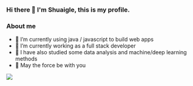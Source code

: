 ### Hi there 👋   I'm Shuaigle, this is my profile.

### About me
 - 🌱 I’m currently using java / javascript to build web apps
 - 👯 I’m currently working as a full stack developer
 - 🔭 I have also studied some data analysis and machine/deep learning methods
 - 💬 May the force be with you

<picture>
<source 
  srcset="https://github-readme-stats.vercel.app/api?username=Shuaigle&show_icons=true&theme=transparent"
  media="(prefers-color-scheme: transparent)"
/>
<source
  srcset="https://github-readme-stats.vercel.app/api?username=Shuaigle&show_icons=true"
  media="(prefers-color-scheme: light), (prefers-color-scheme: no-preference)"
/>
<img src="https://github-readme-stats.vercel.app/api?username=Shuaigle&show_icons=true&theme=transparent" />
</picture>
